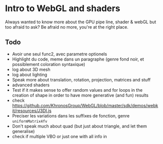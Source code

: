Intro to WebGL and shaders
==========================

Always wanted to know more about the GPU pipe line, shader & webGL but too afraid to ask? Be afraid no more, you're at the right place.


## Todo
* Avoir une seul func2, avec parametre optionels
* Highlight du code, meme dans un paragraphe (genre fond noir, et possiblement coloration syntaxique)
* log about 3D mesh
* log about lighting
* Speak more about translation, rotation, projection, matrices and stuff
* advanced shaders
* Test if it makes sense to offer random values and for loops in the creation of shape in order to have more generative (and fun) results
* check https://github.com/KhronosGroup/WebGL/blob/master/sdk/demos/webkit/resources/J3DI.js
* Preciser les variations dans les suffixes de fonction, genre `uniformMatrix4fv`
* Don't speak much about quad (but just about triangle, and let them generalise)
* check if multiple VBO or just one with all info in
